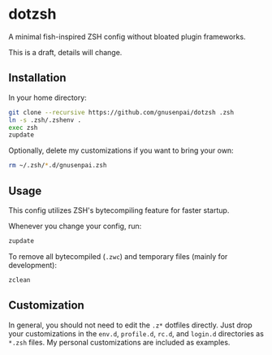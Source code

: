 # dotzsh
A minimal fish-inspired ZSH config without bloated plugin frameworks.

This is a draft, details will change.

## Installation
In your home directory:
```sh
git clone --recursive https://github.com/gnusenpai/dotzsh .zsh
ln -s .zsh/.zshenv .
exec zsh
zupdate
```

Optionally, delete my customizations if you want to bring your own:
```sh
rm ~/.zsh/*.d/gnusenpai.zsh
```

## Usage
This config utilizes ZSH's bytecompiling feature for faster startup.

Whenever you change your config, run:
```sh
zupdate
```

To remove all bytecompiled (`.zwc`) and temporary files (mainly for development):
```sh
zclean
```

## Customization
In general, you should not need to edit the `.z*` dotfiles directly. Just drop your customizations in the `env.d`, `profile.d`, `rc.d`, and `login.d` directories as `*.zsh` files. My personal customizations are included as examples.
